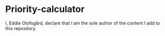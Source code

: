 # Priority-calculator



I, Eddie Olofsgård, declare that I am the sole author of the content I add to this repository.
